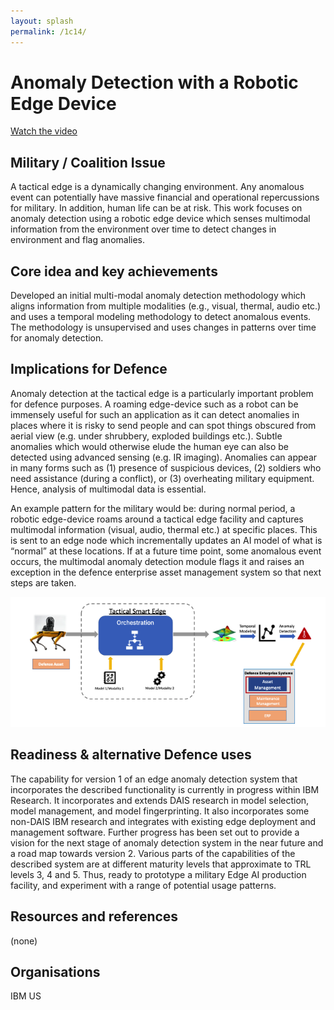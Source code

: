 ```yaml
---
layout: splash
permalink: /1c14/
---
```


# Anomaly Detection with a Robotic Edge Device
[Watch the video](https://ibm.box.com/v/Showcase-1c14-video)

## Military / Coalition Issue
A tactical edge is a dynamically changing environment. Any anomalous event can potentially have massive financial
and operational repercussions for military. In addition, human life can be at risk. This work focuses on anomaly
detection using a robotic edge device which senses multimodal information from the environment over time to detect
changes in environment and flag anomalies.

## Core idea and key achievements
Developed an initial multi-modal anomaly detection methodology which aligns information from multiple modalities (e.g.,
visual, thermal, audio etc.) and uses a temporal modeling methodology to detect anomalous events. The methodology is
unsupervised and uses changes in patterns over time for anomaly detection.

## Implications for Defence
Anomaly detection at the tactical edge is a particularly important problem for defence purposes. A roaming edge-device
such as a robot can be immensely useful for such an application as it can detect anomalies in places where it is risky
to send people and can spot things obscured from aerial view (e.g. under shrubbery, exploded buildings etc.). Subtle
anomalies which would otherwise elude the human eye can also be detected using advanced sensing (e.g. IR imaging).
Anomalies can appear in many forms such as (1) presence of suspicious devices, (2) soldiers who need assistance (during
a conflict), or (3) overheating military equipment. Hence, analysis of multimodal data is essential. 

An example pattern for the military would be: during normal period, a robotic edge-device roams around a tactical edge
facility and captures multimodal information (visual, audio, thermal etc.) at specific places. This is sent to an edge
node which incrementally updates an AI model of what is “normal” at these locations. If at a future time point, some
anomalous event occurs, the multimodal anomaly detection module flags it and raises an exception in the defence
enterprise asset management system so that next steps are taken. 

![image info](/dais/achievements/images/1c14-fig1.png)

## Readiness & alternative Defence uses
The capability for version 1 of an edge anomaly detection system that incorporates the described functionality is
currently in progress within IBM Research. It incorporates and extends DAIS research in model selection, model
management, and model fingerprinting. It also incorporates some non-DAIS IBM research and integrates with existing
edge deployment and management software. Further progress has been set out to provide a vision for the next stage of
anomaly detection system in the near future and a road map towards version 2. Various parts of the capabilities of the
described system are at different maturity levels that approximate to TRL levels 3, 4 and 5. Thus, ready to prototype
a military Edge AI production facility, and experiment with a range of potential usage patterns.

## Resources and references
(none)

## Organisations
IBM US
